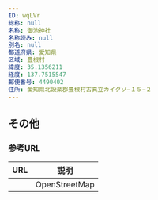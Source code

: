 ```yaml
---
ID: wqLVr
総称: null
名称: 御池神社
名称読み: null
別名: null
都道府県: 愛知県
区域: 豊根村
緯度: 35.1356211
経度: 137.7515547
郵便番号: 4490402
住所: 愛知県北設楽郡豊根村古真立カイクゾ−１５−２
---
```


## その他

### 参考URL

| URL | 説明          |
| --- | ------------- |
|     | OpenStreetMap |
